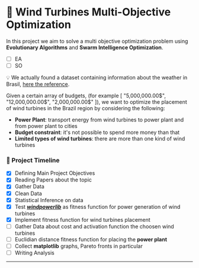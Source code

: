 # 🎏 Wind Turbines Multi-Objective Optimization
In this project we aim to solve a multi objective optimization problem using **Evolutionary Algorithms** and **Swarm Intelligence Optimization**.
- [ ] EA
- [ ] SO

💡 We actually found a dataset containing information about the weather in Brasil, [here the reference](https://www.kaggle.com/PROPPG-PPG/hourly-weather-surface-brazil-southeast-region).

Given a certain array of budgets, (for example [ "5,000,000.00$", "12,000,000.00$", "2,000,000.00$" ]), we want to optimize the placement of wind turbines in the Brazil region by considering the following:
- **Power Plant**: transport energy from wind turbines to power plant and from power plant to cities
- **Budget constraint**: it's not possible to spend more money than that
- **Limited types of wind turbines**: there are more than one kind of wind turbines

### 🚀 Project Timeline
- [x] Defining Main Project Objectives
- [x] Reading Papers about the topic
- [x] Gather Data
- [x] Clean Data
- [x] Statistical Inference on data
- [x] Test [***windpowerlib***](https://github.com/wind-python/windpowerlib) as fitness function for power generation of wind turbines
- [x] Implement fitness function for wind turbines placement
- [ ] Gather Data about cost and activation function the choosen wind turbines
- [ ] Euclidian distance fitness function for placing the **power plant**
- [ ] Collect **matplotlib** graphs, Pareto fronts in particular
- [ ] Writing Analysis

___
